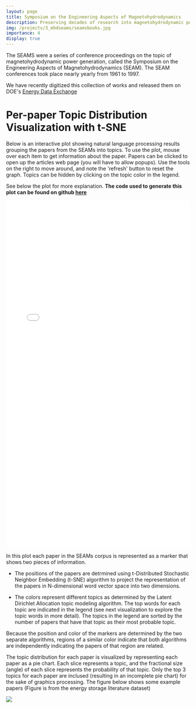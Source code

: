 ```yaml
---
layout: page
title: Symposium on the Engineering Aspects of Magnetohydrodynamics
description: Preserving decades of research into magnetohydrodynamic power generation
img: /projects/3_mhdseams/seamsbooks.jpg
importance: 4
display: true
---
```


The SEAMS were a series of conference proceedings on the topic of magnetohydrodynamic power generation, called the Symposium on the Engineering Aspects of Magnetohydrodynamics (SEAM). The SEAM conferences took place nearly yearly from 1961 to 1997. 

We have recently digitized this collection of works and released them on DOE's [Energy Data Exchange](https://edx.netl.doe.gov/group/symposia-on-the-engineering-aspects-of-magnetohydrodynamics)


# Per-paper Topic Distribution Visualization with t-SNE
Below is an interactive plot showing natural language processing results grouping the papers from the SEAMs into topics. To use the plot, mouse over each item to get information about the paper. Papers can be clicked to open up the articles web page (you will have to allow popups). Use the tools on the right to move around, and note the 'refresh' button to reset the graph. Topics can be hidden by clicking on the topic color in the legend.

See below the plot for more explanation. **The code used to generate this plot can be found on github [here](https://github.com/MHDLab/SciLitNLP)**

<div class="row" style="width:100%">
  <embed type="text/html" src="wedgeplot.html" style="width:100%" height=950> 
</div>



In this plot each paper in the SEAMs corpus is represented as a marker that shows two pieces of information.

*  The positions of the papers are detrmined using t-Distributed Stochastic Neighbor Embedding (t-SNE) algorithm to project the representation of the papers in N-dimensional word vector space into two dimensions.

* The colors represent different topics as determined by the Latent Dirichlet Allocation topic modeling algorithm. The top words for each topic are indicated in the legend (see next visualization to explore the topic words in more detail). The topics in the legend are sorted by the number of papers that have that topic as their most probable topic.


Because the position and color of the markers are determined by the two separate algorithms, regions of a similar color indicate that both algorithms are independently indicating the papers of that region are related. 


The topic distribution for each paper is visualized by representing each paper as a pie chart. Each slice represents a topic, and the fractional size (angle) of each slice represents the probability of that topic. Only the top 3 topics for each paper are inclused (resulting in an incomplete pie chart) for the sake of graphics processing. The figure below shows some example papers (Figure is from the energy storage literature dataset)


![](wedge_example.png)  








